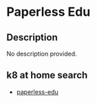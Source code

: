 # Paperless Edu

## Description

No description provided.

## k8 at home search

- [paperless-edu](https://nanne.dev/k8s-at-home-search/#/paperless-edu)
